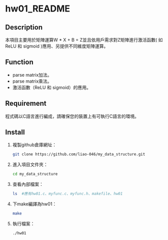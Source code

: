 # hw01_README

## Description
本項目主要用於矩陣運算W * X + B = Z並且依用戶需求對Z矩陣進行激活函數( 如 ReLU 和 sigmoid )應用、另提供不同維度矩陣運算。

## Function
- parse matrix加法。
- parse matrix乘法。
- 激活函數（ReLU 和 sigmoid）的應用。

## Requirement
程式碼以C語言進行編成，請確保您的裝置上有可執行C語言的環境。

## Install
1. 複製github倉庫網址：
   ```bash
   git clone https://github.com/liao-046/my_data_structure.git
2. 進入項目文件夾：
   ```bash
   cd my_data_structure
3. 查看內部檔案：
   ```bash
   ls  #應有hw01.c、myfunc.c、myfunc.h、makefile、hw01 
5. 下make編譯為hw01：
   ```bash
   make
6. 執行檔案：
   ```bash
   ./hw01
